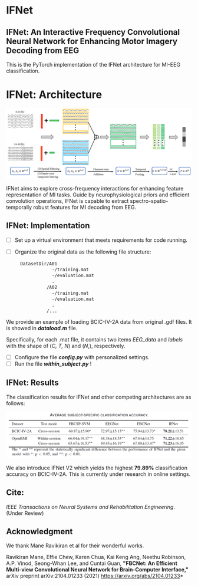 # IFNet
## IFNet: An Interactive Frequency Convolutional Neural Network for Enhancing Motor Imagery Decoding from EEG

This is the PyTorch implementation of the IFNet architecture for MI-EEG classification. 

# IFNet: Architecture

![The IFNet architecture](/IFNet.png)

IFNet aims to explore cross-frequency interactions for enhancing feature representation of MI tasks. Guide by neurophysiological priors and efficient convolution operations, IFNet is capable to extract spectro-spatio-temporally robust features for MI decoding from EEG.

## IFNet: Implementation

- [ ] Set up a virtual environment that meets requirements for code running. 
- [ ] Organize the original data as the following file structure:

    	DatasetDir/A01
    	            -/training.mat
    	            -/evaluation.mat
    	            .
    	          /A02
    	            -/training.mat
    	            -/evaluation.mat
    	            .
    	          /...

We provide an example of loading BCIC-IV-2A data from original .gdf files. It is showed in ***dataload.m*** file.

Specifically, for each .mat file, it contains two items *EEG_data* and *labels* with the shape of (*C, T, N*) and (*N*,), respectively.

- [ ] Configure the file ***config.py*** with personalized  settings.
- [ ] Run the file ***within_subject.py*** !

## IFNet: Results

The classification results for IFNet and other competing architectures are as follows: 
<div align=center><img src="/results.png" alt="The IFNet results" style="zoom:70%;"/></div>

We also introduce IFNet V2 which yields the highest **79.89%** classification accuracy on BCIC-IV-2A. This is currently under research  in online settings.

## Cite:

*IEEE Transactions on Neural Systems and Rehabilitation Engineering*.  (Under Review)


## Acknowledgment
We thank Mane Ravikiran et al  for their wonderful works. 

Ravikiran Mane, Effie Chew, Karen Chua, Kai Keng Ang, Neethu Robinson, A.P. Vinod, Seong-Whan Lee, and Cuntai Guan, **"FBCNet: An Efficient Multi-view Convolutional Neural Network for Brain-Computer Interface,"** arXiv preprint arXiv:2104.01233 (2021) https://arxiv.org/abs/2104.01233*
